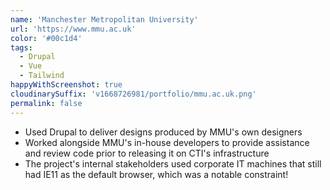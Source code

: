 ```yaml
---
name: 'Manchester Metropolitan University'
url: 'https://www.mmu.ac.uk'
color: '#00c1d4'
tags:
  - Drupal
  - Vue
  - Tailwind
happyWithScreenshot: true
cloudinarySuffix: 'v1668726981/portfolio/mmu.ac.uk.png'
permalink: false
---
```


- Used Drupal to deliver designs produced by MMU's own designers
- Worked alongside MMU's in-house developers to provide assistance and review code prior to releasing it on CTI's infrastructure
- The project's internal stakeholders used corporate IT machines that still had IE11 as the default browser, which was a notable constraint!
